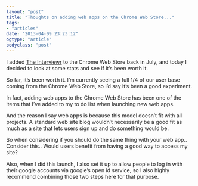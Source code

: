 ```yaml
---
layout: "post"
title: "Thoughts on adding web apps on the Chrome Web Store..."
tags: 
- "articles"
date: "2013-04-09 23:23:12"
ogtype: "article"
bodyclass: "post"
---
```


I added [The Interviewr](http://theinterviewr.com) to the Chrome Web Store back in July, and today I decided to look at some stats and see if it’s been worth it.

So far, it’s been worth it. I’m currently seeing a full 1/4 of our user base coming from the Chrome Web Store, so I’d say it’s been a good experiment.

In fact, adding web apps to the Chrome Web Store has been one of the items that I’ve added to my to do list when launching new web apps.

And the reason I say web apps is because this model doesn’t fit with all projects. A standard web site blog wouldn’t necessarily be a good fit as much as a site that lets users sign up and do something would be.

So when considering if you should do the same thing with your web app.. Consider this.. Would users benefit from having a good way to access my site?

Also, when I did this launch, I also set it up to allow people to log in with their google accounts via google’s open id service, so I also highly recommend combining those two steps here for that purpose.